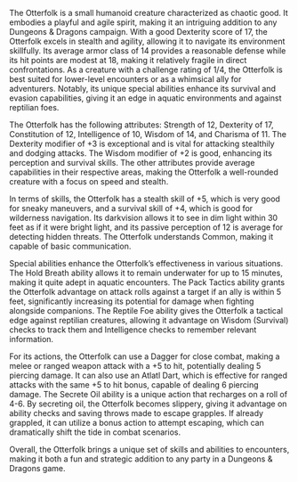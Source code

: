 The Otterfolk is a small humanoid creature characterized as chaotic good. It embodies a playful and agile spirit, making it an intriguing addition to any Dungeons & Dragons campaign. With a good Dexterity score of 17, the Otterfolk excels in stealth and agility, allowing it to navigate its environment skillfully. Its average armor class of 14 provides a reasonable defense while its hit points are modest at 18, making it relatively fragile in direct confrontations. As a creature with a challenge rating of 1/4, the Otterfolk is best suited for lower-level encounters or as a whimsical ally for adventurers. Notably, its unique special abilities enhance its survival and evasion capabilities, giving it an edge in aquatic environments and against reptilian foes.

The Otterfolk has the following attributes: Strength of 12, Dexterity of 17, Constitution of 12, Intelligence of 10, Wisdom of 14, and Charisma of 11. The Dexterity modifier of +3 is exceptional and is vital for attacking stealthily and dodging attacks. The Wisdom modifier of +2 is good, enhancing its perception and survival skills. The other attributes provide average capabilities in their respective areas, making the Otterfolk a well-rounded creature with a focus on speed and stealth.

In terms of skills, the Otterfolk has a stealth skill of +5, which is very good for sneaky maneuvers, and a survival skill of +4, which is good for wilderness navigation. Its darkvision allows it to see in dim light within 30 feet as if it were bright light, and its passive perception of 12 is average for detecting hidden threats. The Otterfolk understands Common, making it capable of basic communication.

Special abilities enhance the Otterfolk’s effectiveness in various situations. The Hold Breath ability allows it to remain underwater for up to 15 minutes, making it quite adept in aquatic encounters. The Pack Tactics ability grants the Otterfolk advantage on attack rolls against a target if an ally is within 5 feet, significantly increasing its potential for damage when fighting alongside companions. The Reptile Foe ability gives the Otterfolk a tactical edge against reptilian creatures, allowing it advantage on Wisdom (Survival) checks to track them and Intelligence checks to remember relevant information.

For its actions, the Otterfolk can use a Dagger for close combat, making a melee or ranged weapon attack with a +5 to hit, potentially dealing 5 piercing damage. It can also use an Atlatl Dart, which is effective for ranged attacks with the same +5 to hit bonus, capable of dealing 6 piercing damage. The Secrete Oil ability is a unique action that recharges on a roll of 4-6. By secreting oil, the Otterfolk becomes slippery, giving it advantage on ability checks and saving throws made to escape grapples. If already grappled, it can utilize a bonus action to attempt escaping, which can dramatically shift the tide in combat scenarios.

Overall, the Otterfolk brings a unique set of skills and abilities to encounters, making it both a fun and strategic addition to any party in a Dungeons & Dragons game.